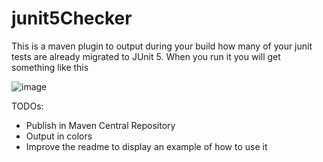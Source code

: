 # junit5Checker

This is a maven plugin to output during your build how many of your junit tests are already migrated to JUnit 5. When you run it you will get something like this 

![image](https://i.ibb.co/JksSCR6/Screenshot-from-2020-01-23-19-03-50.png)

TODOs:
* Publish in Maven Central Repository
* Output in colors
* Improve the readme to display an example of how to use it

